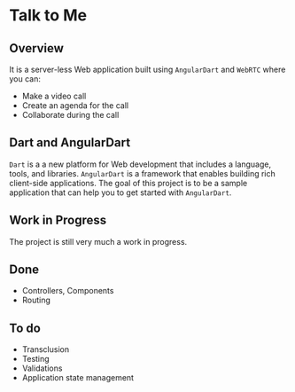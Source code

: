 # Talk to Me

## Overview

It is a server-less Web application built using `AngularDart` and `WebRTC` where you can:

* Make a video call
* Create an agenda for the call
* Collaborate during the call

## Dart and AngularDart

`Dart` is a a new platform for Web development that includes a language, tools, and libraries. `AngularDart` is a framework that enables building rich client-side applications. The goal of this project is to be a sample application that can help you to get started with `AngularDart`.

## Work in Progress

The project is still very much a work in progress.

## Done

* Controllers, Components
* Routing

## To do

* Transclusion
* Testing
* Validations
* Application state management